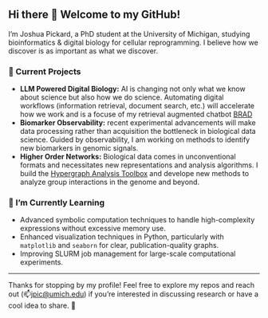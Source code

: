 ## Hi there 👋 Welcome to my GitHub!

I’m Joshua Pickard, a PhD student at the University of Michigan, studying bioinformatics & digital biology for cellular reprogramming. I believe how we discover is as important as what we discover.

### 🔭 Current Projects
- **LLM Powered Digital Biology:** AI is changing not only what we know about science but also how we do science. Automating digital workflows (information retrieval, document search, etc.) will accelerate how we work and is a focuse of my retrieval augmented chatbot [BRAD](https://github.com/Jpickard1/BRAD)
- **Biomarker Observability:** recent experimental advancements will make data processing rather than acquisition the bottleneck in biological data science. Guided by observability, I am working on methods to identify new biomarkers in genomic signals.
- **Higher Order Networks:** Biological data comes in unconventional formats and necessitates new representations and analysis algorithms. I build the [Hypergraph Analysis Toolbox](https://hypergraph-analysis-toolbox.readthedocs.io/en/latest/index.html) and develope new methods to analyze group interactions in the genome and beyond.

### 🌱 I’m Currently Learning
- Advanced symbolic computation techniques to handle high-complexity expressions without excessive memory use.
- Enhanced visualization techniques in Python, particularly with `matplotlib` and `seaborn` for clear, publication-quality graphs.
- Improving SLURM job management for large-scale computational experiments.

---

Thanks for stopping by my profile! Feel free to explore my repos and reach out (📫jpic@umich.edu) if you’re interested in discussing research or have a cool idea to share. 🚀


<!--
**Jpickard1/jpickard1** is a ✨ _special_ ✨ repository because its `README.md` (this file) appears on your GitHub profile.

Here are some ideas to get you started:

- 🔭 I’m currently working on ...
- 🌱 I’m currently learning ...
- 👯 I’m looking to collaborate on ...
- 🤔 I’m looking for help with ...
- 💬 Ask me about ...
- 📫 How to reach me: ...
- 😄 Pronouns: ...
- ⚡ Fun fact: ...
-->


